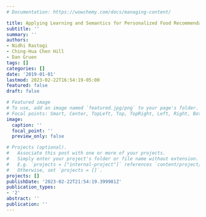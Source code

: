 ```yaml
---
# Documentation: https://wowchemy.com/docs/managing-content/

title: Applying Learning and Semantics for Personalized Food Recommendations
subtitle: ''
summary: ''
authors:
- Nidhi Rastogi
- Ching-Hua Chen Hill
- Dan Gruen
tags: []
categories: []
date: '2019-01-01'
lastmod: 2023-02-22T16:54:19-05:00
featured: false
draft: false

# Featured image
# To use, add an image named `featured.jpg/png` to your page's folder.
# Focal points: Smart, Center, TopLeft, Top, TopRight, Left, Right, BottomLeft, Bottom, BottomRight.
image:
  caption: ''
  focal_point: ''
  preview_only: false

# Projects (optional).
#   Associate this post with one or more of your projects.
#   Simply enter your project's folder or file name without extension.
#   E.g. `projects = ["internal-project"]` references `content/project/deep-learning/index.md`.
#   Otherwise, set `projects = []`.
projects: []
publishDate: '2023-02-22T21:54:19.399981Z'
publication_types:
- '2'
abstract: ''
publication: ''
---
```

